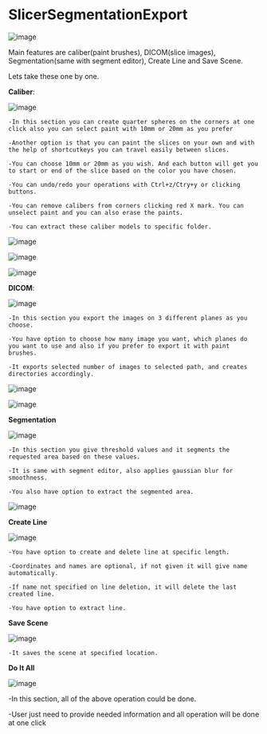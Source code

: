 # SlicerSegmentationExport
![image](https://github.com/user-attachments/assets/11b79ec9-867b-4a7f-b169-f1a94029fe23)

Main features are caliber(paint brushes), DICOM(slice images), Segmentation(same with segment editor), Create Line and Save Scene.

Lets take these one by one.

**Caliber**:

![image](https://github.com/user-attachments/assets/067bda2d-8332-4ece-9e2f-2578a4be4c6b)


    -In this section you can create quarter spheres on the corners at one click also you can select paint with 10mm or 20mm as you prefer
  
    -Another option is that you can paint the slices on your own and with the help of shortcutkeys you can travel easily between slices.
  
    -You can choose 10mm or 20mm as you wish. And each button will get you to start or end of the slice based on the color you have chosen.
  
    -You can undo/redo your operations with Ctrl+z/Ctry+y or clicking buttons.
  
    -You can remove calibers from corners clicking red X mark. You can unselect paint and you can also erase the paints.
  
    -You can extract these caliber models to specific folder.

  
![image](https://github.com/user-attachments/assets/a15c5e7c-46fd-441a-b5ba-97df4f1d2f06)
  


![image](https://github.com/user-attachments/assets/3886cc6f-16bd-4213-95f6-6439cf03ce60)
  


![image](https://github.com/user-attachments/assets/2f835b61-8915-414e-81ef-56dbea46e2f0)
  

  **DICOM**:
  
![image](https://github.com/user-attachments/assets/4157ea4b-4712-40e1-adc0-792c266d9305)
  
    -In this section you export the images on 3 different planes as you choose.
    
    -You have option to choose how many image you want, which planes do you want to use and also if you prefer to export it with paint brushes.
    
    -It exports selected number of images to selected path, and creates directories accordingly.
    
![image](https://github.com/user-attachments/assets/a2b1daf7-e855-447a-9c7e-91ef6bfddab8)

![image](https://github.com/user-attachments/assets/fd948cb4-098e-4d5d-befb-19c0b591134f)
    

**Segmentation**

![image](https://github.com/user-attachments/assets/5d91d35e-3190-42bd-adc8-9c97f6390e58)
    

    -In this section you give threshold values and it segments the requested area based on these values.
  
    -It is same with segment editor, also applies gaussian blur for smoothness.
  
    -You also have option to extract the segmented area.
  
  ![image](https://github.com/user-attachments/assets/4d01c0c1-38a1-4cdd-8b66-76c87abb337b)
  

**Create Line**

![image](https://github.com/user-attachments/assets/4fd36793-b13a-4b54-abf0-a8378732dd65)
  
    -You have option to create and delete line at specific length.
  
    -Coordinates and names are optional, if not given it will give name automatically.
  
    -If name not specified on line deletion, it will delete the last created line.
  
    -You have option to extract line.
  
**Save Scene**

![image](https://github.com/user-attachments/assets/f4591aa3-6e7d-4a13-a2f1-472a628beeda)

    -It saves the scene at specified location.

  **Do It All**
  
![image](https://github.com/user-attachments/assets/6444dc64-9192-4b6c-9853-130e9114c1d9)

  -In this section, all of the above operation could be done.
  
  -User just need to provide needed information and all operation will be done at one click 
  

